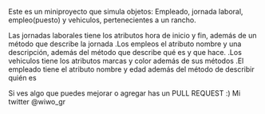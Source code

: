 Este es un miniproyecto que simula objetos: Empleado, jornada laboral, empleo(puesto) y vehiculos, pertenecientes a un rancho.

Las jornadas laborales tiene los atributos hora de inicio y fin, además de un método que describe la jornada
.Los empleos el atributo nombre y una descripción, además del método que describe qué es y que hace.
.Los vehiculos tiene los atributos marcas y color además de sus métodos
.El empleado tiene el atributo nombre y edad además del método de describir quién es

Si ves algo que puedes mejorar o agregar has un PULL REQUEST :)
Mi twitter @wiwo_gr
